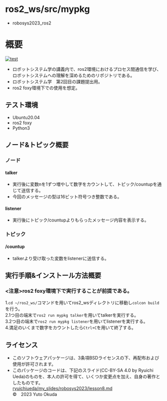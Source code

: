 # ros2_ws/src/mypkg
* robosys2023_ros2
# 概要
[![test](https://github.com/erisu-Y/mypkg/actions/workflows/test.yml/badge.svg)](https://github.com/erisu-Y/mypkg/actions)

* ロボットシステム学の講義内で、ros2環境におけるプロセス間通信を学び、  
  ロボットシステムへの理解を深めるためのリポジトリである。
* ロボットシステム学　第2回目の課題提出用。
* ros2 foxy環境下での使用を想定。

## テスト環境
* Ubuntu20.04
* ros2 foxy
* Python3

## ノード&トピック概要
### ノード
#### talker
* 実行後に変数nを1ずつ増やして数字をカウントして、トピック/countupを通じて送信する。
* 今回のメッセージの型は16ビット符号つき整数である。

#### listener
* 実行後にトピック/countupよりもらったメッセージ内容を表示する。

### トピック
#### /countup
* talkerより受け取った変数をlistenerに送信する。

## 実行手順&インストール方法概要
### <注意>ros2 foxy環境下で実行することが前提である。  
1.`cd ~/ros2_ws/`コマンドを用いてros2_wsディレクトリに移動し`colcon build`を行う。  
2.1つ目の端末で`ros2 run mypkg talker`を用いてtalkerを実行する。  
3.2つ目の端末で`ros2 run mypkg listener`を用いてlistenerを実行する。  
4.満足のいくまで数字をカウントしたら`Ctrl+C`を用いて終了する。  
## ライセンス
* このソフトウェアパッケージは、3条項BSDライセンスの下、再配布および使用が許可されます。  
* このパッケージのコードは、下記のスライド(CC-BY-SA 4.0 by Ryuichi Ueda)のものを、本人の許可を得て、いくつか変更点を加え、自身の著作としたものです。  
[ryuichiueda/my_slides/robosys2023/lesson8.md](https://github.com/ryuichiueda/my_slides/tree/master/robosys_2022)  
©　2023 Yuto Okuda
